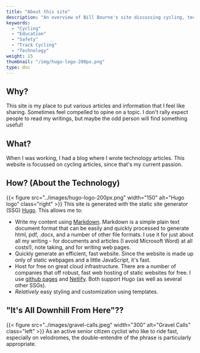 ```yaml
---
title: "About this site"
description: "An overview of Bill Bourne's site discussing cycling, technology and other topics"
keywords:
  - "Cycling"
  - "Education"
  - "Safety"
  - "Track Cycling"
  - "Technology"
weight: 15
thumbnail: "/img/hugo-logo-200px.png"
type: doc
---
```


## Why?

This site is my place to put various articles and information that I feel like sharing. Sometimes feel compelled to
 opine on a topic. I don't rally expect people to read my writings, but maybe the odd person will find something useful!

## What?

When I was working, I had a blog where I wrote technology articles. This website is focussed on cycling articles, since that's my current passion. 

## How? (About the Technology)
{{< figure src="../images/hugo-logo-200px.png" width="150" alt="Hugo logo" class="right" >}}
This site is generated with the static site generator (SSG) [Hugo](https://gohugo.io/). This allows me to:

* Write my content using [Markdown](https://www.markdownguide.org/). Markdown is a simple plain text document format that can be easily and quickly processed to generate html, pdf, .docx, and a number of other file formats. I use it for just about all my writing - for documents and articles (I avoid Microsoft Word) at all costs!), note taking, and for writing web pages.
* Quickly generate an efficient, fast website. Since the website is made up only of static webpages and a little JavaScript, it's fast.
* Host for free on great cloud infrastructure. There are a number of companies that off robust, fast web hosting of static websites for free. I use [github pages](https://pages.github.com/) and [Netlify](https://www.netlify.com/). Both support Hugo (as well as several other SSGs).
* _Relatively_ easy styling and customization using templates. 

## "It's All Downhill From Here"??

{{< figure src="../images/gravel-calls.jpeg" width="300" alt="Gravel Calls" class="left" >}}
As an active senior citizen cyclist who like to ride fast, especially on velodromes, the double-entendre of the phrase is particularly appropriate.
